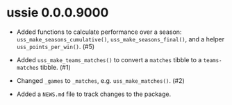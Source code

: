 # ussie 0.0.0.9000

* Added functions to calculate performance over a season: `uss_make_seasons_cumulative()`, `uss_make_seasons_final()`, and a helper `uss_points_per_win()`. (#5)

* Added `uss_make_teams_matches()` to convert a `matches` tibble to a `teams-matches` tibble. (#1)

* Changed `_games` to `_matches`, e.g. `uss_make_matches()`. (#2)

* Added a `NEWS.md` file to track changes to the package.
